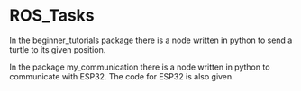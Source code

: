# ROS_Tasks
In the beginner_tutorials package there is a node written in python to send a turtle to its given position.

In the package my_communication there is a node written in python to communicate with ESP32. The code for ESP32 is also given.

